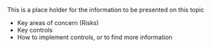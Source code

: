 This is a place holder for the information to be presented on this topic
* Key areas of concern (Risks)
* Key controls
* How to implement controls, or to find more information

